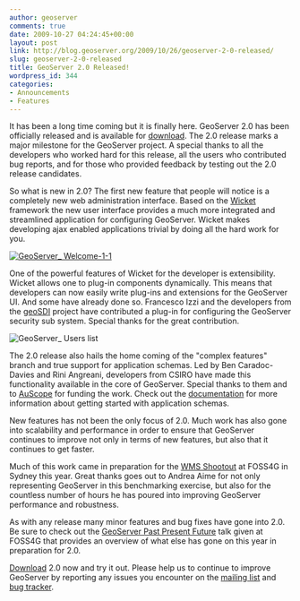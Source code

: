 ```yaml
---
author: geoserver
comments: true
date: 2009-10-27 04:24:45+00:00
layout: post
link: http://blog.geoserver.org/2009/10/26/geoserver-2-0-released/
slug: geoserver-2-0-released
title: GeoServer 2.0 Released!
wordpress_id: 344
categories:
- Announcements
- Features
---
```


It has been a long time coming but it is finally here. GeoServer 2.0 has been officially released and is available for [download](http://geoserver.org/display/GEOS/GeoServer+2.0.0). The 2.0 release marks a major milestone for the GeoServer project. A special thanks to all the developers who worked hard for this release, all the users who contributed bug reports, and for those who provided feedback by testing out the 2.0 release candidates.

So what is new in 2.0? The first new feature that people will notice is a completely new web administration interface. Based on the [Wicket](http://wicket.apache.org/) framework the new user interface provides a much more integrated and streamlined application for configuring GeoServer. Wicket makes developing ajax enabled applications trivial by doing all the hard work for you.

[![GeoServer_ Welcome-1-1](http://geoserver.wpengine.com/wp-content/uploads/2009/10/GeoServer_-Welcome-1-1-300x2151.jpg)](http://geoserver.org/display/GEOS/2.0+New+and+Noteworthy)

One of the powerful features of Wicket for the developer is extensibility. Wicket allows one to plug-in components dynamically. This means that developers can now easily write plug-ins and extensions for the GeoServer UI. And some have already done so. Francesco Izzi and the developers from the [geoSDI](http://www.geosdi.org/) project have contributed a plug-in for configuring the GeoServer security sub system. Special thanks for the great contribution.

![GeoServer_ Users list](http://geoserver.wpengine.com/wp-content/uploads/2009/10/GeoServer_-Users-list-300x95.jpg)

The 2.0 release also hails the home coming of the "complex features" branch and true support for application schemas. Led by Ben Caradoc-Davies and Rini Angreani, developers from CSIRO have made this functionality available in the core of GeoServer. Special thanks to them and to [AuScope](http://www.auscope.org.au/) for funding the work. Check out the [documentation](http://docs.geoserver.org/trunk/en/user/data/app-schema/index.html) for more information about getting started with application schemas.

New features has not been the only focus of 2.0. Much work has also gone into scalability and performance in order to ensure that GeoServer continues to improve not only in terms of new features, but also that it continues to get faster.

Much of this work came in preparation for the [WMS Shootout](http://www.slideshare.net/gatewaygeomatics.com/wms-performance-shootout) at FOSS4G in Sydney this year. Great thanks goes out to Andrea Aime for not only representing GeoServer in this benchmarking exercise, but also for the countless number of hours he has poured into improving GeoServer performance and robustness.

As with any release many minor features and bug fixes have gone into 2.0. Be sure to check out the [GeoServer Past Present Future](http://www.slideshare.net/jdeolive/geoserver-past-present-future-2009) talk given at FOSS4G that provides an overview of what else has gone on this year in preparation for 2.0.

[Download](http://geoserver.org/display/GEOS/GeoServer+2.0.0) 2.0 now and try it out. Please help us to continue to improve GeoServer by reporting any issues you encounter on the [mailing list](mailto:geoserver-users@lists.sourceforge.net) and [bug tracker](http://jira.codehaus.org/browse/GEOS).

